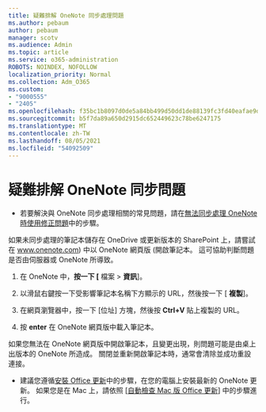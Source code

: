 ```yaml
---
title: 疑難排解 OneNote 同步處理問題
ms.author: pebaum
author: pebaum
manager: scotv
ms.audience: Admin
ms.topic: article
ms.service: o365-administration
ROBOTS: NOINDEX, NOFOLLOW
localization_priority: Normal
ms.collection: Adm_O365
ms.custom:
- "9000555"
- "2405"
ms.openlocfilehash: f35bc1b8097d0de5a84bb499d50dd1de88139fc3fd40eafae9d3f4ad17d84d2a
ms.sourcegitcommit: b5f7da89a650d2915dc652449623c78be6247175
ms.translationtype: MT
ms.contentlocale: zh-TW
ms.lasthandoff: 08/05/2021
ms.locfileid: "54092509"
---
```

# <a name="troubleshoot-onenote-sync-issues"></a>疑難排解 OneNote 同步問題

* 若要解決與 OneNote 同步處理相關的常見問題，請在[無法同步處理 OneNote 時使用修正問題](https://support.office.com/article/Fix-issues-when-you-can-t-sync-OneNote-299495ef-66d1-448f-90c1-b785a6968d45)中的步驟。

如果未同步處理的筆記本儲存在 OneDrive 或更新版本的 SharePoint 上，請嘗試在 www.onenote.com) 中以 OneNote 網頁版 (開啟筆記本。 這可協助判斷問題是否由伺服器或 OneNote 所導致。

1. 在 OneNote 中，**按一下 [** 檔案  >  **資訊**]。

2. 以滑鼠右鍵按一下受影響筆記本名稱下方顯示的 URL，然後按一下 [ **複製**]。

3. 在網頁瀏覽器中，按一下 [位址] 方塊，然後按 **Ctrl+V** 貼上複製的 URL。

4. 按 **enter** 在 OneNote 網頁版中載入筆記本。

如果您無法在 OneNote 網頁版中開啟筆記本，且變更出現，則問題可能是由桌上出版本的 OneNote 所造成。 關閉並重新開啟筆記本時，通常會清除並成功重設連接。

* 建議您遵循[安裝 Office 更新](https://support.office.com/article/Install-Office-updates-2ab296f3-7f03-43a2-8e50-46de917611c5)中的步驟，在您的電腦上安裝最新的 OneNote 更新。 如果您是在 Mac 上，請依照 [[自動檢查 Mac 版 Office 更新](https://support.office.com/article/update-office-for-mac-automatically-bfd1e497-c24d-4754-92ab-910a4074d7c1)] 中的步驟進行。